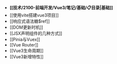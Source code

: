 - **[[技术/2100-前端开发/Vue3/笔记/基础/📋目录|基础]]**
- [[使用vite搭建vue3项目]]
- [[响应式语法糖$ref]]
- [[DOM更新时机]]
- [[JSX声明组件的几种方式]]
- [[Pinia与Vuex]]
- [[Vue Router]]
- [[Vue3生命周期]]
- [[Vue3新增特性]]
